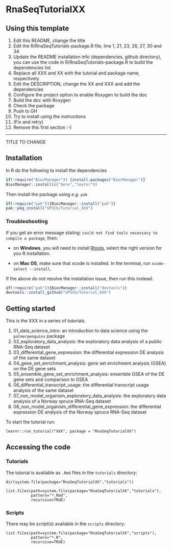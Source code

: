 # RnaSeqTutorialXX

## Using this template

1. Edit this README, change the title
2. Edit the R/RnaSeqTutorials-package.R file, line 1, 21, 23, 26, 27, 30 and 34
3. Update the README installation info (dependencies, github directory), you can use the code in R/RnaSeqTutorials-package.R to build the dependencies list.
4. Replace all XXX and XX with the tutorial and package name, respectively
5. Edit the DESCRIPTION, change the XX and XXX and add the dependencies
6. Configure the project option to enable Roxygen to build the doc
7. Build the doc with Roxygen
8. Check the package
9. Push to GH
10. Try to install using the instructions
11. (Fix and retry)
12. Remove this first section :-)

---

TITLE TO CHANGE

## Installation

In R do the following to install the dependencies

```R
if(!require("BiocManager")) {install.packages("BiocManager")}
BiocManager::install(c("here","learnr"))
```

Then install the package using _e.g._ `pak`

 ```R
 if(!require("pak")){BiocManager::install("pak")}
 pak::pkg_install("UPSCb/Tutorial_XXX")
 ```

### Troubleshooting

If you get an error message stating: `could not find tools necessary to compile a package`, then:

* on **Windows**, you will need to install [Rtools](https://cran.r-project.org/bin/windows/Rtools/), select the right version for you R installation.

* on **Mac OS**, make sure that xcode is installed. In the terminal, run `xcode-select --install`.

If the above do not resolve the installation issue, then run this instead:

```R
if(!require("pak")){BiocManager::install("devtools")}
devtools::install_github("UPSCb/Tutorial_XXX")
```

## Getting started

This is the XXX in a series of tutorials.

1. 01_data_science_intro: an introduction to data science using the `palmerpenguins` package
2. 02_exploratory_data_analysis: the exploratory data analysis of a public RNA-Seq dataset
3. 03_differential_gene_expression: the differential expression DE analysis of the same dataset
4. 04_gene_set_enrichment_analysis: gene set enrichment analysis (GSEA) on the DE gene sets
5. 05_ensemble_gene_set_enrichment_analysis: ensemble GSEA of the DE gene sets and comparison to GSEA
6. 06_differential_transcript_usage: the differential transcript usage analysis of the same dataset
7. 07_non_model_organism_exploratory_data_analysis: the exploratory data analysis of a Norway spruce RNA-Seq dataset
8. 08_non_model_organism_differential_gene_expression: the differential expression DE analysis of the Norway spruce RNA-Seq dataset

To start the tutorial run:

```{r tutorial}
learnr::run_tutorial("XXX", package = "RnaSeqTutorialXX")
```

## Accessing the code

### Tutorials

The tutorial is available as `.Rmd` files in the `tutorials` directory:

```{r tutorial list}
dir(system.file(package="RnaSeqTutorialXX","tutorials"))
```

```{r tutorial paths}
list.files(path=system.file(package="RnaSeqTutorialXX","tutorials"),
           pattern="*.Rmd",
           recursive=TRUE)
```

### Scripts

There may be script(s) available in the `scripts` directory:

```{r script paths}
list.files(path=system.file(package="RnaSeqTutorialXX","scripts"),
           pattern="*.R",
           recursive=TRUE)
```
